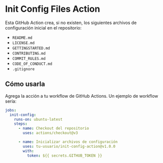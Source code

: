 # Init Config Files Action

Esta GitHub Action crea, si no existen, los siguientes archivos de configuración inicial en el repositorio:

- `README.md`
- `LICENSE.md`
- `GETTINGSTARTED.md`
- `CONTRIBUTING.md`
- `COMMIT_RULES.md`
- `CODE_OF_CONDUCT.md`
- `.gitignore`

## Cómo usarla

Agrega la acción a tu workflow de GitHub Actions. Un ejemplo de workflow sería:

```yaml
jobs:
  init-config:
    runs-on: ubuntu-latest
    steps:
      - name: Checkout del repositorio
        uses: actions/checkout@v3

      - name: Inicializar archivos de configuración
        uses: tu-usuario/init-config-action@v1.0.0
        with:
          token: ${{ secrets.GITHUB_TOKEN }}
